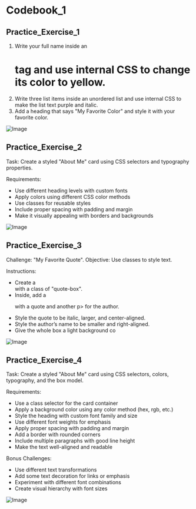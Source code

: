 # Codebook_1

## Practice_Exercise_1

1. Write your full name inside an <h1> tag and use internal CSS to change its color to yellow.  
2. Write three list items inside an unordered list and use internal CSS to make the list text purple and italic.  
3. Add a heading that says "My Favorite Color" and style it with your favorite color.

![Image](https://github.com/user-attachments/assets/70c629ee-3d27-4533-a392-d8bdac5a84d5)



## Practice_Exercise_2

Task: Create a styled "About Me" card using CSS selectors and typography properties.

Requirements:
- Use different heading levels with custom fonts
- Apply colors using different CSS color methods
- Use classes for reusable styles
- Include proper spacing with padding and margin
- Make it visually appealing with borders and backgrounds

![Image](https://github.com/user-attachments/assets/ab9d7b93-0d4f-467d-9a86-442a6a32466f)



## Practice_Exercise_3

Challenge: "My Favorite Quote".
Objective: Use classes to style text.  

Instructions:
- Create a <div> with a class of "quote-box".  
- Inside, add a <p> with a quote and another p> for the author.  
- Style the quote to be italic, larger, and center-aligned.  
- Style the author’s name to be smaller and right-aligned.  
- Give the whole box a light background co

![Image](https://github.com/user-attachments/assets/be652ee7-9d38-4700-8e3a-97c297334d5a)


## Practice_Exercise_4

Task: Create a styled "About Me" card using CSS selectors, colors, typography, and the box model.

Requirements:
- Use a class selector for the card container
- Apply a background color using any color method (hex, rgb, etc.)
- Style the heading with custom font family and size
- Use different font weights for emphasis
- Apply proper spacing with padding and margin
- Add a border with rounded corners
- Include multiple paragraphs with good line height
- Make the text well-aligned and readable

Bonus Challenges:
- Use different text transformations
- Add some text decoration for links or emphasis
- Experiment with different font combinations
- Create visual hierarchy with font sizes

![Image](https://github.com/user-attachments/assets/a3a92e18-4af8-4358-bb36-c1fba6fdf870)